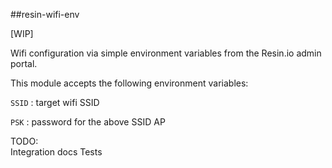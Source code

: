 ##resin-wifi-env

[WIP]

Wifi configuration via simple environment variables from the Resin.io admin portal.

This module accepts the following environment variables:

`SSID` : target wifi SSID

`PSK` : password for the above SSID AP

TODO:    
Integration docs
Tests
    